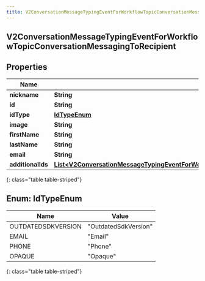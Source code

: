 ```yaml
---
title: V2ConversationMessageTypingEventForWorkflowTopicConversationMessagingToRecipient
---
```


## V2ConversationMessageTypingEventForWorkflowTopicConversationMessagingToRecipient

## Properties

| Name              | Type                                                                                                                                                                                                                           | Description | Notes      |
| ----------------- | ------------------------------------------------------------------------------------------------------------------------------------------------------------------------------------------------------------------------------ | ----------- | ---------- |
| **nickname**      | <!----><!---->**String**<!---->                                                                                                                                                                                                |             | [optional] |
| **id**            | <!----><!---->**String**<!---->                                                                                                                                                                                                |             | [optional] |
| **idType**        | [**IdTypeEnum**](#IdTypeEnum)<!---->                                                                                                                                                                                           |             | [optional] |
| **image**         | <!----><!---->**String**<!---->                                                                                                                                                                                                |             | [optional] |
| **firstName**     | <!----><!---->**String**<!---->                                                                                                                                                                                                |             | [optional] |
| **lastName**      | <!----><!---->**String**<!---->                                                                                                                                                                                                |             | [optional] |
| **email**         | <!----><!---->**String**<!---->                                                                                                                                                                                                |             | [optional] |
| **additionalIds** | <!----><!---->[**List&lt;V2ConversationMessageTypingEventForWorkflowTopicConversationRecipientAdditionalIdentifier&gt;**](V2ConversationMessageTypingEventForWorkflowTopicConversationRecipientAdditionalIdentifier.md)<!----> |             | [optional] |

{: class="table table-striped"}

<a name="IdTypeEnum"></a>

## Enum: IdTypeEnum

| Name               | Value                          |
| ------------------ | ------------------------------ |
| OUTDATEDSDKVERSION | &quot;OutdatedSdkVersion&quot; |
| EMAIL              | &quot;Email&quot;              |
| PHONE              | &quot;Phone&quot;              |
| OPAQUE             | &quot;Opaque&quot;             |

{: class="table table-striped"}
